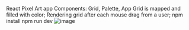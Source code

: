 React Pixel Art app 
Components: Grid, Palette, App 
Grid is mapped and filled with color; 
Rendering grid after each mouse drag from a user; 
npm install 
npm run dev 
![image](https://github.com/user-attachments/assets/4baf4390-9da9-4eaf-ae17-36a6248ab58a)
